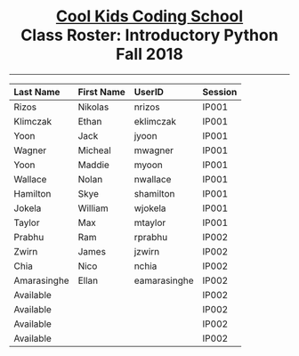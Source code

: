 # <center>[**Cool Kids Coding School**](http://www.coolkidscodingschool.com)<br>Class Roster: **Introductory Python**<br>  Fall 2018
---

| Last Name | First Name | UserID | Session |
|:---|:-----------|:--|:--|
| Rizos     | Nikolas    |  nrizos | IP001 |
| Klimczak  | Ethan      |  eklimczak | IP001 |
| Yoon      | Jack       |  jyoon | IP001 |
| Wagner    | Micheal    |  mwagner | IP001 |
| Yoon      | Maddie     |  myoon | IP001 |
| Wallace | Nolan       |  nwallace | IP001 |
| Hamilton | Skye       |  shamilton | IP001 |
| Jokela | William  | wjokela | IP001  |
| Taylor | Max  | mtaylor | IP001  |
| Prabhu    | Ram        |  rprabhu | IP002 |
| Zwirn     | James      |  jzwirn | IP002 |
| Chia | Nico  | nchia | IP002  |
| Amarasinghe | Ellan  | eamarasinghe | IP002  |
| Available |   |  | IP002  |
| Available |   |  | IP002  |
| Available |   |  | IP002  |
| Available |   |  | IP002  |

